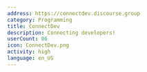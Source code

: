 ```yaml
---
address: https://connectdev.discourse.group
category: Programming
title: ConnectDev
description: Connecting developers!
userCount: 86
icon: ConnectDev.png
activity: high
language: en_US
---
```

